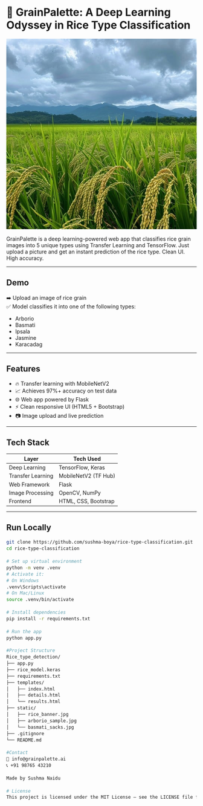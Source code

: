# 🌾 GrainPalette: A Deep Learning Odyssey in Rice Type Classification

![Rice Fields](static/rice_fields.jpg)

GrainPalette is a deep learning-powered web app that classifies rice grain images into 5 unique types using Transfer Learning and TensorFlow. Just upload a picture and get an instant prediction of the rice type. Clean UI. High accuracy. 

---

## Demo

➡️ Upload an image of rice grain  
✅ Model classifies it into one of the following types:

- Arborio
- Basmati
- Ipsala
- Jasmine
- Karacadag

---

##  Features

- 🔥 Transfer learning with MobileNetV2
- 📈 Achieves 97%+ accuracy on test data
- 🌐 Web app powered by Flask
- ⚡ Clean responsive UI (HTML5 + Bootstrap)
- 📷 Image upload and live prediction

---

## Tech Stack

| Layer             | Tech Used              |
|------------------|------------------------|
| Deep Learning    | TensorFlow, Keras      |
| Transfer Learning| MobileNetV2 (TF Hub)   |
| Web Framework    | Flask                  |
| Image Processing | OpenCV, NumPy          |
| Frontend         | HTML, CSS, Bootstrap   |

---

##  Run Locally

```bash
git clone https://github.com/sushma-boya/rice-type-classification.git
cd rice-type-classification

# Set up virtual environment
python -m venv .venv
# Activate it:
# On Windows
.venv\Scripts\activate
# On Mac/Linux
source .venv/bin/activate

# Install dependencies
pip install -r requirements.txt

# Run the app
python app.py

#Project Structure
Rice_type_detection/
├── app.py
├── rice_model.keras
├── requirements.txt
├── templates/
│   ├── index.html
│   ├── details.html
│   └── results.html
├── static/
│   ├── rice_banner.jpg
│   ├── arborio_sample.jpg
│   └── basmati_sacks.jpg
├── .gitignore
└── README.md

#Contact
📧 info@grainpalette.ai
📞 +91 98765 43210

Made by Sushma Naidu

# License
This project is licensed under the MIT License — see the LICENSE file for details.
